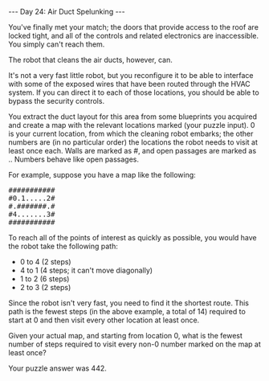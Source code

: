 --- Day 24: Air Duct Spelunking ---

You've finally met your match; the doors that provide access to the roof are locked tight, and all of the controls and related 
electronics are inaccessible. You simply can't reach them.

The robot that cleans the air ducts, however, can.

It's not a very fast little robot, but you reconfigure it to be able to interface with some of the exposed wires that have been 
routed through the HVAC system. If you can direct it to each of those locations, you should be able to bypass the security controls.

You extract the duct layout for this area from some blueprints you acquired and create a map with the relevant locations marked 
(your puzzle input). 0 is your current location, from which the cleaning robot embarks; the other numbers are (in no particular 
order) the locations the robot needs to visit at least once each. Walls are marked as #, and open passages are marked as .. Numbers 
behave like open passages.

For example, suppose you have a map like the following:
<pre>
###########
#0.1.....2#
#.#######.#
#4.......3#
###########
</pre>
To reach all of the points of interest as quickly as possible, you would have the robot take the following path:

- 0 to 4 (2 steps)
- 4 to 1 (4 steps; it can't move diagonally)
- 1 to 2 (6 steps)
- 2 to 3 (2 steps)

Since the robot isn't very fast, you need to find it the shortest route. This path is the fewest steps (in the above example, a 
total of 14) required to start at 0 and then visit every other location at least once.

Given your actual map, and starting from location 0, what is the fewest number of steps required to visit every non-0 number marked 
on the map at least once?

Your puzzle answer was 442.
